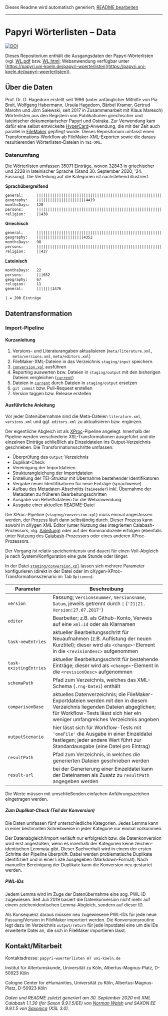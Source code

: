 
Dieses Readme wird automatisch generiert; [README bearbeiten](https://github.com/cceh/papyri-wl-data/edit/master/staging/library/readme/1-writeReadme.xsl)
    
---
            
Papyri Wörterlisten – Data
===========================================================
[![DOI](https://zenodo.org/badge/77647626.svg)](https://zenodo.org/badge/latestdoi/77647626)

Dieses Repositorium enthält die Ausgangsdaten der Papyri-Wörterlisten (vgl. [WL.pdf](http://www.zaw.uni-heidelberg.de/hps/pap/WL/WL.pdf) bzw. [WL.html](http://www.papy.uni-hd.de/WL/WL.html); Webanwendung verfügbar unter [https://papyri.uni-koeln.de/papyri-woerterlisten](https://papyri.uni-koeln.de/papyri-woerterlisten)).

Über die Daten
-------------------------------------

Prof. Dr. D. Hagedorn erstellt seit 1996 (unter anfänglicher Mithilfe von Pia Breit, Wolfgang Habermann, Ursula Hagedorn, Bärbel Kramer, Gertrud Marohn und Jörn Salewski; seit 2017 in Zusammenarbeit mit Klaus Maresch) Wörterlisten aus den Registern von Publikationen griechischer und lateinischer dokumentarischer Papyri und Ostraka. Zur Verwendung kam dafür eine selbst entwickelte [HyperCard](https://en.wikipedia.org/wiki/HyperCard)-Anwendung, die mit der Zeit auch parallel in [FileMaker](https://en.wikipedia.org/wiki/FileMaker) gepflegt wurde.
Dieses Repositorium umfasst einen Transformations-Workflow ab FileMaker-XML-Exporten sowie die daraus resultierenden Wörterlisten-Dateien in `TEI-XML`.


### Datenumfang

Die Wörterlisten umfassen  35071 Einträge, wovon 32843 in griechischer und 2228 in lateinischer Sprache (Stand 30. September 2020, '24. Fassung). Die Verteilung auf die Kategorien ist nachstehend illustriert.

**Sprachübergreifend**

```txt
general:      |||||||||||||||||||||||||||||||||||||||||||||||||||||||||||||||||||||||||||||||15835
geography:    ||||||||||||||||||||||4419
monthsDays:   120
persons:      |||||||||||||||||||||||||||||||||||||||||||||||||||||||||||||||||||||||14259
religion:     ||438
```

**Griechisch**

```txt
general:      |||||||||||||||||||||||||||||||||||||||||||||||||||||||||||||||||||||||14359
geography:    |||||||||||||||||||||4352
monthsDays:   98
persons:      ||||||||||||||||||||||||||||||||||||||||||||||||||||||||||||||||||||13607
religion:     ||427
```

**Lateinisch**

```txt
monthsDays:   22
persons:      |||652
geography:    67
religion:     11
general:      |||||||1476
            
| = 200 Einträge            
```


Datentransformation
-------------------------------------

### Import-Pipeline

#### Kurzanleitung

1. Versions- und Literaturangaben aktualisieren (`meta/literature.xml`, `meta/versions.xml`, `meta/editors.xml`)
2. FileMaker-XML-Dateien in das Verzeichnis `staging/input` speichern.
3. [`conversion.xpl`](/staging/conversion.xpl) ausführen
4. Reporting auswerten bzw. Dateien in `staging/output` mit den bisherigen Dateien vergleichen ([`current`](/current))
5. Dateien in [`current`](/current) durch Dateien in `staging/output` ersetzen
6. `git commit` bzw. Pull-Request erstellen
7. Version taggen bzw. Release erstellen

#### Ausführliche Anleitung
        
Vor jeder Datenübernahme sind die Meta-Dateien `literature.xml`, `versions.xml` und ggf. `editors.xml` zu aktualisieren bzw. ergänzen.

Der eigentliche Abgleich ist als [XProc](http://www.w3.org/TR/xproc/)-Pipeline angelegt. Innerhalb der Pipeline werden verschiedene XSL-Transformationen ausgeführt und die einzelnen Einträge schließlich als Einzeldateien ins Output-Verzeichnis geschrieben. Die Transformationsschritte umfassen:

- Überprüfung des `Output`-Verzeichnis
- Duplikat-Check
- Vereinigung der Importdateien
- Strukturangleichung der Importdateien
- Erstellung der TEI-Struktur mit Übernahme bestehender Identifikatoren
- Vergabe neuer Identifikatoren für neue Einträge (sprachweise)
- Aufbau des Metadaten-Abschnitts (`teiHeader`) inkl. Übernahme der Metadaten zu früheren Bearbeitungsschritten
- Ausgabe von Behelfsdateien für die Webanwendung
- Ausgabe einer aktuellen README-Datei

Die XProc-Pipeline (`staging/conversion.xpl`) muss einmal angestossen werden, der Prozess läuft dann selbständig durch. Dieser Prozess kann sowohl in oXygen XML Editor (unter Nutzung des integrierten Calabash-Prozessors; vlg. [Anleitung](http://oxygenxml.com/doc/ug-editor/topics/xproc-transformation-scenario.html)) oder auf der Kommandozeile erfolgen (ebenfalls unter Nutzung des [Calabash](http://xmlcalabash.com/)-Prozessors oder eines anderen XProc-Prozessors.

Der Vorgang ist relativ speicherintensiv und dauert für einen Voll-Abgleich je nach System/Konfiguration eine gute Stunde oder länger.

In der Datei [`staging/conversion.xpl`](/staging/conversion.xpl) lassen sich mehrere Parameter konfigurieren (direkt in der Datei oder im oXygen-XProc-Transformationsszenario im Tab `Optionen`):

Parameter | Beschreibung
------------ | -------------
`version` | Fassung; `Versionsnummer`, `Versionsname`, `Datum`, jeweils getrennt durch `¦` (`'21¦21. Version¦27.07.2017'`) 
`editor` | Bearbeiter; z.B. als Github-Konto, Verweis auf eine `xml:id` oder als Klarnamen
`task-newEntries` | aktueller Bearbeitungsschritt für Neuaufnahmen (z.B. Auflistung der neuen Kurztitel); dieser wird als `<change>`-Element in die `<revisionDesc>` aufgenommen
`task-existingEntries`| aktueller Bearbeitungsschritt für bestehende Einträge; dieser wird als `<change>`-Element in die `<revisionDesc>` aufgenommen
`schemaPath` | Pfad zum Verzeichnis, welches das XML-Schema (`.rng-Datei`) enthält
`comparisonBase`| aktuelles Datenverzeichnis; die FileMaker-Exportdateien werden mit den in diesem Verzeichnis liegenden Dateien abgeglichen; für Workflow-Tests lässt sich hier ein weniger umfangreiches Verzeichnis angeben
`outputScenario` | hier lässt sich für Workflow-Tests mit `'oneFile'` die Ausgabe in einer Einzeldatei festlegen; jeder andere Wert führt zur Standardausgabe (eine Datei pro Eintrag)
`resultPath` | Pfad zum Verzeichnis, in welches die generierten Dateien geschrieben werden
`result-url` | bei der Generierung einer Einzeldatei kann der Dateinamen als Zusatz zu `resultPath` angegeben werden

Die Werte müssen mit umschließenden einfachen Anführungszeichen eingetragen werden.

##### Zum Duplikat-Check (Teil der Konversion)

Die Daten umfassen fünf unterschiedliche Kategorien. Jedes Lemma kann in einer bestimmten Schreibweise in jeder Kategorie nur einmal vorkommen.

Der Datenabgleich/Import verläuft nur erfolgreich bzw. die Datenkonversion wird erst angestoßen, wenn es innerhalb der Kategorien keine zeichen-identischen Lemmata gibt. Dieser Sachverhalt wird in einem der ersten Schritte der Pipeline überprüft. Dabei werden problematische Duplikate identifiziert und in einer Liste ausgegeben (Markdown-Format). Nach manueller Bereinigung der Duplikate kann die Konversion neu gestartet werden.

##### PWL-IDs

Jedem Lemma wird im Zuge der Datenübernahme eine sog. PWL-ID zugewiesen. Seit Juli 2019 basiert die Datenkonversion nicht mehr auf einem zeichenidentischen Lemma-Abgleich, sondern auf dieser ID.

Als Konsequenz daraus müssen neu zugewiesene PWL-IDs für jede neue Fassung/Version in FileMaker importiert werden. Die Konversionsroutine legt dazu im Verzeichnis `output/return` für jede Inputdatei eine um die IDs erweiterte Datei an, die sich in FileMaker importieren lässt. 

Kontakt/Mitarbeit
---------------------------

Kontaktadresse: `papyri-woerterlisten AT uni-koeln.de`

Institut für Altertumskunde, Universität zu Köln, Albertus-Magnus-Platz, D-50923 Köln

Cologne Center for eHumanities, Universität zu Köln, Albertus-Magnus-Platz, D-50923 Köln

*Daten und README zuletzt generiert am 
30. September 2020 mit XML Calabash 1.1.30 (for Saxon 9.9.1.5/EE) von [Norman Walsh](http://xmlcalabash.com/) und SAXON EE 9.9.1.5 von [Saxonica](http://www.saxonica.com/) (XSL 3.0).*